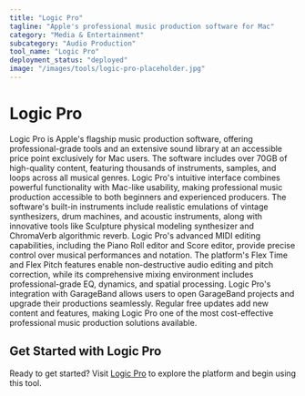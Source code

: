 ```yaml
---
title: "Logic Pro"
tagline: "Apple's professional music production software for Mac"
category: "Media & Entertainment"
subcategory: "Audio Production"
tool_name: "Logic Pro"
deployment_status: "deployed"
image: "/images/tools/logic-pro-placeholder.jpg"
---
```


# Logic Pro

Logic Pro is Apple's flagship music production software, offering professional-grade tools and an extensive sound library at an accessible price point exclusively for Mac users. The software includes over 70GB of high-quality content, featuring thousands of instruments, samples, and loops across all musical genres. Logic Pro's intuitive interface combines powerful functionality with Mac-like usability, making professional music production accessible to both beginners and experienced producers. The software's built-in instruments include realistic emulations of vintage synthesizers, drum machines, and acoustic instruments, along with innovative tools like Sculpture physical modeling synthesizer and ChromaVerb algorithmic reverb. Logic Pro's advanced MIDI editing capabilities, including the Piano Roll editor and Score editor, provide precise control over musical performances and notation. The platform's Flex Time and Flex Pitch features enable non-destructive audio editing and pitch correction, while its comprehensive mixing environment includes professional-grade EQ, dynamics, and spatial processing. Logic Pro's integration with GarageBand allows users to open GarageBand projects and upgrade their productions seamlessly. Regular free updates add new content and features, making Logic Pro one of the most cost-effective professional music production solutions available.

## Get Started with Logic Pro

Ready to get started? Visit [Logic Pro](https://www.apple.com/logic-pro) to explore the platform and begin using this tool.
